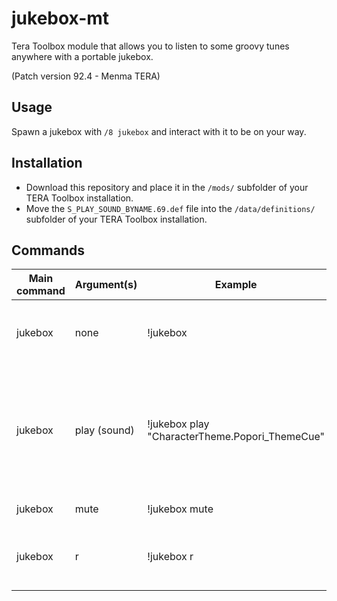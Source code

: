 # jukebox-mt
Tera Toolbox module that allows you to listen to some groovy tunes anywhere with a portable jukebox.

(Patch version 92.4 - Menma TERA)

## Usage
Spawn a jukebox with `/8 jukebox` and interact with it to be on your way.

## Installation

* Download this repository and place it in the `/mods/` subfolder of your TERA Toolbox installation.
* Move the `S_PLAY_SOUND_BYNAME.69.def` file into the `/data/definitions/` subfolder of your TERA Toolbox installation.

## Commands
| Main command | Argument(s) | Example | Description |
| -------- | ----------- | ------- | ----------- |
| jukebox | none | !jukebox | Spawns a jukebox, or despawns ones if one is already spawned.|
| jukebox | play (sound) | !jukebox play "CharacterTheme.Popori_ThemeCue" | Manually plays a sounds by filename. Case sensitive. Look at soundData.json, or dump the DC or look into gpks to find all of them. |
| jukebox | mute | !jukebox mute | Ends currently playing sound. |
| jukebox | r | !jukebox r | Reloads the module. You should not ever have to do this (hopefully).

